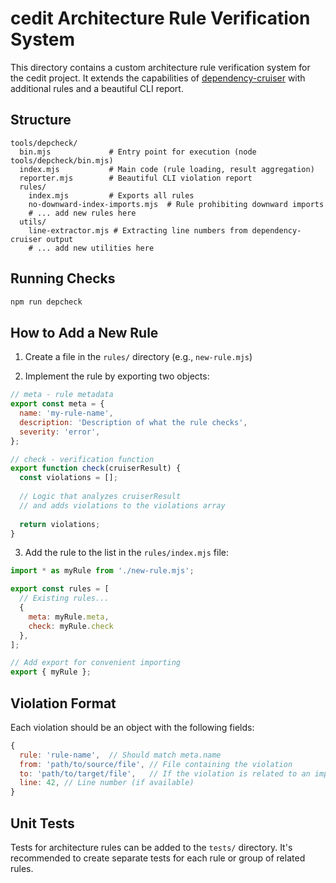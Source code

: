 # cedit Architecture Rule Verification System

This directory contains a custom architecture rule verification system for the cedit project.
It extends the capabilities of [dependency-cruiser](https://github.com/sverweij/dependency-cruiser)
with additional rules and a beautiful CLI report.

## Structure

```
tools/depcheck/
  bin.mjs             # Entry point for execution (node tools/depcheck/bin.mjs)
  index.mjs           # Main code (rule loading, result aggregation)
  reporter.mjs        # Beautiful CLI violation report
  rules/
    index.mjs         # Exports all rules
    no-downward-index-imports.mjs  # Rule prohibiting downward imports
    # ... add new rules here
  utils/
    line-extractor.mjs # Extracting line numbers from dependency-cruiser output
    # ... add new utilities here
```

## Running Checks

```bash
npm run depcheck
```

## How to Add a New Rule

1. Create a file in the `rules/` directory (e.g., `new-rule.mjs`)

2. Implement the rule by exporting two objects:

```javascript
// meta - rule metadata
export const meta = {
  name: 'my-rule-name',
  description: 'Description of what the rule checks',
  severity: 'error',
};

// check - verification function
export function check(cruiserResult) {
  const violations = [];
  
  // Logic that analyzes cruiserResult
  // and adds violations to the violations array
  
  return violations;
}
```

3. Add the rule to the list in the `rules/index.mjs` file:

```javascript
import * as myRule from './new-rule.mjs';

export const rules = [
  // Existing rules...
  { 
    meta: myRule.meta, 
    check: myRule.check 
  },
];

// Add export for convenient importing
export { myRule };
```

## Violation Format

Each violation should be an object with the following fields:

```javascript
{
  rule: 'rule-name',  // Should match meta.name
  from: 'path/to/source/file', // File containing the violation
  to: 'path/to/target/file',   // If the violation is related to an import
  line: 42, // Line number (if available)
}
```

## Unit Tests

Tests for architecture rules can be added to the `tests/` directory. It's recommended to create separate tests for each rule or group of related rules.
